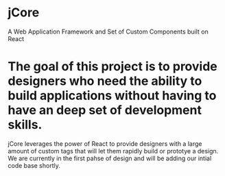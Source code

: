 # jCore
A Web Application Framework and Set of Custom Components built on React

# The goal of this project is to provide designers who need the ability to build applications without having to have an deep set of development skills.

jCore leverages the power of React to provide designers with a large amount of custom tags that will let them rapidly build or prototye a design.
We are currently in the first pahse of design and will be adding our intial code base shortly.
